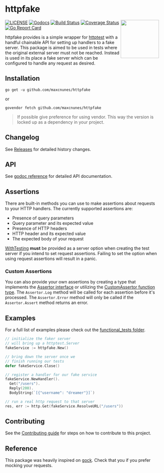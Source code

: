 httpfake
========

<img align="right" width="125px" src="https://raw.githubusercontent.com/maxcnunes/httpfake/master/logo/gopher-httpfake.png">

[![LICENSE](https://img.shields.io/badge/license-MIT-orange.svg)](LICENSE)
[![Godocs](https://img.shields.io/badge/golang-documentation-blue.svg)](https://godoc.org/github.com/maxcnunes/httpfake)
[![Build Status](https://travis-ci.org/maxcnunes/httpfake.svg?branch=master)](https://travis-ci.org/maxcnunes/httpfake)
[![Coverage Status](https://coveralls.io/repos/github/maxcnunes/httpfake/badge.svg?branch=master)](https://coveralls.io/github/maxcnunes/httpfake?branch=master)
[![Go Report Card](https://goreportcard.com/badge/github.com/maxcnunes/httpfake)](https://goreportcard.com/report/github.com/maxcnunes/httpfake)

httpfake provides is a simple wrapper for [httptest](https://golang.org/pkg/net/http/httptest/) with a handful chainable API for setting up handlers to a fake server. This package is aimed to be used in tests where the original external server must not be reached. Instead is used in its place a fake server which can be configured to handle any request as desired.

## Installation

```
go get -u github.com/maxcnunes/httpfake
```

or

```
govendor fetch github.com/maxcnunes/httpfake
```

> If possible give preference for using vendor. This way the version is locked up as a dependency in your project.

## Changelog

See [Releases](https://github.com/maxcnunes/httpfake/releases) for detailed history changes.

## API

See [godoc reference](https://godoc.org/github.com/maxcnunes/httpfake) for detailed API documentation.

## Assertions

There are built-in methods you can use to make assertions about requests to your HTTP handlers. The currently
supported assertions are:

* Presence of query parameters
* Query parameter and its expected value
* Presence of HTTP headers
* HTTP header and its expected value
* The expected body of your request

[WithTesting](https://godoc.org/github.com/maxcnunes/httpfake#WithTesting) **must** be provided as a server
option when creating the test server if you intend to set request assertions. Failing to set the option
when using request assertions will result in a panic.

### Custom Assertions

You can also provide your own assertions by creating a type that implements the
[Assertor interface](https://godoc.org/github.com/maxcnunes/httpfake#Assertor) or utilizing the
[CustomAssertor function type](https://pkg.go.dev/github.com/maxcnunes/httpfake#CustomAssertor). The `Assertor.Log` method will be
called for each assertion before it's processed. The `Assertor.Error` method will only be called if the
`Assertor.Assert` method returns an error.

## Examples

For a full list of examples please check out the [functional_tests folder](/functional_tests).

```go
// initialize the faker server
// will bring up a httptest.Server
fakeService := httpfake.New()

// bring down the server once we
// finish running our tests
defer fakeService.Close()

// register a handler for our fake service
fakeService.NewHandler().
  Get("/users").
  Reply(200).
  BodyString(`[{"username": "dreamer"}]`)

// run a real http request to that server
res, err := http.Get(fakeService.ResolveURL("/users"))
```

## Contributing

See the [Contributing guide](/CONTRIBUTING.md) for steps on how to contribute to this project.

## Reference

This package was heavily inspired on [gock](https://github.com/h2non/gock). Check that you if you prefer mocking your requests.
